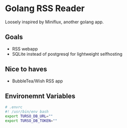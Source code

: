 # Golang RSS Reader

Loosely inspired by Miniflux, another golang app.

## Goals

- RSS webapp
- SQLite instead of postgresql for lightweight selfhosting

## Nice to haves

- BubbleTea/Wish RSS app

## Environemnt Variables

```bash
# .envrc
#! /usr/bin/env bash
export TURSO_DB_URL=""
export TURSO_DB_TOKEN=""
```
